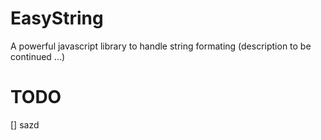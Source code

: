 # EasyString
A powerful javascript library to handle string formating (description to be continued ...) 

# TODO
[] sazd
